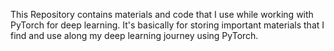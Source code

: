 This Repository contains materials and code that I use while working with PyTorch for deep learning.
It's basically for storing important materials that I find and use along my deep learning journey using PyTorch.
